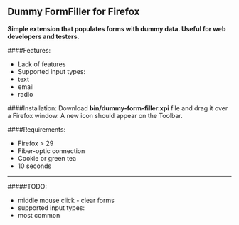 Dummy FormFiller for Firefox
------

**Simple extension that populates forms with dummy data. 
Useful for web developers and testers.**

####Features:
- Lack of features
- Supported input types:
 - text
 - email
 - radio

####Installation:
Download **bin/dummy-form-filler.xpi** file and drag it over a Firefox window. A new icon should appear on the Toolbar.

####Requirements:
- Firefox > 29
- Fiber-optic connection
- Cookie or green tea
- 10 seconds
 
---
#####TODO:
- middle mouse click - clear forms
- supported input types:
 - most common
 